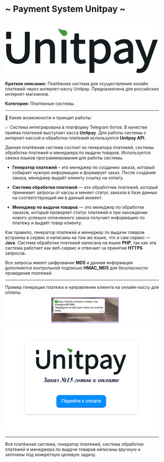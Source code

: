 # ~ Payment System Unitpay ~

![screen1](https://github.com/LexaCoronos/PaymentSystemUnitpay/blob/main/img/Unitpay.png)

**Краткое описание:** Платёжная система для осуществления онлайн платежей через интернет-кассу Unitpay. Предназначена для российских интернет-магазинов.

**Категория:** Платёжные системы.

-----------------------------------

🔻 Какие возможности и принцип работы:

✅ Система интегрирована в платформу Telegram ботов. В качестве приёма платежей выступает касса **Unitpay**. Для работы системы с интернет-кассой и обработки платежей используется **Unitpay API**.

Данная платёжная система состоит из генератора платежей, системы обработки платежей и менеджера по выдачи товаров. Используется связка языков программирования для работы системы.

   - **Генератор платежей** – это менеджер по созданию заказа, который собирает нужную информацию и формирует заказ.
После создания заказа, менеджер выдаёт клиенту ссылку на оплату.

   - **Система обработки платежей** — это обработчик платежей, который принимает запросы от кассы и меняет статус заказов в базе данных на соответствующий им в данный момент.

   - **Менеджер по выдачи товаров** — это менеджер по обработке заказов, который проверяет статус платежей и при нахождении нового успешно оплаченного заказа получает информацию по платежу и выдаёт товар клиенту.

Как правило, генератор платежей и менеджер по выдачи товаров встроены в сервис и написаны на том же языке, что и сам сервис — **Java**.
Система обработки платежей написана на языке **PHP**, так как эта система работает как веб-сервис и отвечает за принятие **HTTPS** запросов.

Все запросы имеют шифрование **MD5** и данная информация дополняется контрольной подписью **HMAC_MD5** для безопасности проведения платежей.

-----------------------------------

Пример генерации платежа и направление клиента на онлайн-кассу для оплаты.
![screen2](https://github.com/LexaCoronos/PaymentSystemUnitpay/blob/main/img/PaymentCreator.png)
![screen2](https://github.com/LexaCoronos/PaymentSystemUnitpay/blob/main/img/paying.png)

-----------------------------------

Вся платёжная система, генератор платежей, система обработки платежей и менеджера по выдачи товаров написаны вручную и заточены под конкретную целевую задачу.

